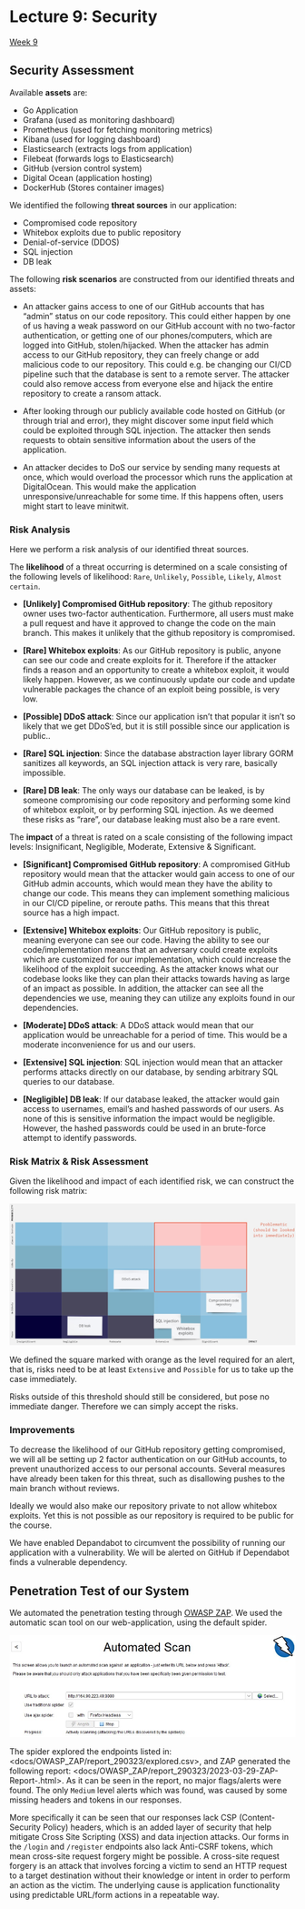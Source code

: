 # Lecture 9: Security
[Week 9](https://github.com/itu-devops/lecture_notes/blob/master/sessions/session_09/README_TASKS.md)

## Security Assessment

Available **assets** are: 
 - Go Application
 - Grafana (used as monitoring dashboard)
 - Prometheus (used for fetching monitoring metrics)
 - Kibana (used for logging dashboard)
 - Elasticsearch (extracts logs from application)
 - Filebeat (forwards logs to Elasticsearch)
 - GitHub (version control system)
 - Digital Ocean (application hosting)
 - DockerHub (Stores container images)

We identified the following **threat sources** in our application:
 - Compromised code repository
 - Whitebox exploits due to public repository
 - Denial-of-service (DDOS)
 - SQL injection
 - DB leak

The following **risk scenarios** are constructed from our identified threats and assets:
 - An attacker gains access to one of our GitHub accounts that has “admin” status on our code repository. This could either happen by one of us having a weak password on our GitHub account with no two-factor authentication, or getting one of our phones/computers, which are logged into GitHub, stolen/hijacked. When the attacker has admin access to our GitHub repository, they can freely change or add malicious code to our repository. This could e.g. be changing our CI/CD pipeline such that the database is sent to a remote server. The attacker could also remove access from everyone else and hijack the entire repository to create a ransom attack.

 - After looking through our publicly available code hosted on GitHub (or through trial and error), they might discover some input field which could be exploited through SQL injection. The attacker then sends requests to obtain sensitive information about the users of the application. 

 - An attacker decides to DoS our service by sending many requests at once, which would overload the processor which runs the application at DigitalOcean. This would make the application unresponsive/unreachable for some time. If this happens often, users might start to leave minitwit.

### Risk Analysis

Here we perform a risk analysis of our identified threat sources.

The **likelihood** of a threat occurring is determined on a scale consisting of the following levels of likelihood: `Rare`, `Unlikely`, `Possible`, `Likely`, `Almost certain`.

 - **[Unlikely] Compromised GitHub repository**: The github repository owner uses two-factor authentication. Furthermore, all users must make a pull request and have it approved to change the code on the main branch. This makes it unlikely that the github repository is compromised.

 - **[Rare] Whitebox exploits**: As our GitHub repository is public, anyone can see our code and create exploits for it. Therefore if the attacker finds a reason and an opportunity to create a whitebox exploit, it would likely happen. However, as we continuously update our code and update vulnerable packages the chance of an exploit being possible, is very low.

 - **[Possible] DDoS attack**: Since our application isn’t that popular it isn’t so likely that we get DDoS’ed, but it is still possible since our application is public.. 

 - **[Rare] SQL injection**: Since the database abstraction layer library GORM sanitizes all keywords, an SQL injection attack is very rare, basically impossible.

 - **[Rare] DB leak**: The only ways our database can be leaked, is by someone compromising our code repository and performing some kind of whitebox exploit, or by performing SQL injection. As we deemed these risks as “rare”, our database leaking must also be a rare event.

The **impact** of a threat is rated on a scale consisting of the following impact levels: Insignificant, Negligible, Moderate, Extensive & Significant.

 - **[Significant] Compromised GitHub repository**: A compromised GitHub repository would mean that the attacker would gain access to one of our GitHub admin accounts, which would mean they have the ability to change our code. This means they can implement something malicious in our CI/CD pipeline, or reroute paths.	This means that this threat source has a high impact.

 - **[Extensive] Whitebox exploits**: Our GitHub repository is public, meaning everyone can see our code. Having the ability to see our code/implementation means that an adversary could create exploits which are customized for our implementation, which could increase the likelihood of the exploit succeeding. As the attacker knows what our codebase looks like they can plan their attacks towards having as large of an impact as possible. In addition, the attacker can see all the dependencies we use, meaning they can utilize any exploits found in our dependencies.

 - **[Moderate] DDoS attack**: A DDoS attack would mean that our application would be unreachable for a period of time. This would be a moderate inconvenience for us and our users.

 - **[Extensive] SQL injection**: SQL injection would mean that an attacker performs attacks directly on our database, by sending arbitrary SQL queries to our database. 

 - **[Negligible] DB leak**: If our database leaked, the attacker would gain access to usernames, email’s and hashed passwords of our users. As none of this is sensitive information the impact would be negligible. However, the hashed passwords could be used in an brute-force attempt to identify passwords.

### Risk Matrix & Risk Assessment
Given the likelihood and impact of each identified risk, we can construct the following risk matrix:

![Risk Matrix](img/risk_matrix.png)

We defined the square marked with orange as the level required for an alert, that is, risks need to be at least `Extensive` and `Possible` for us to take up the case immediately.

Risks outside of this threshold should still be considered, but pose no immediate danger. Therefore we can simply accept the risks.

### Improvements

To decrease the likelihood of our GitHub repository getting compromised, we will all be setting up 2 factor authentication on our GitHub accounts, to prevent unauthorized access to our personal accounts. Several measures have already been taken for this threat, such as disallowing pushes to the main branch without reviews.

Ideally we would also make our repository private to not allow whitebox exploits. Yet this is not possible as our repository is required to be public for the course.

We have enabled Depandabot to circumvent the possibility of running our application with a vulnerability. We will be alerted on GitHub if Dependabot finds a vulnerable dependency. 

## Penetration Test of our System

We automated the penetration testing through [OWASP ZAP](https://www.zaproxy.org/). We used the automatic scan tool on our web-application, using the default spider.

![OWASP ZAP scan setup](img/zaproxy_scan_setup.jpg)

The spider explored the endpoints listed in: <docs/OWASP_ZAP/report_290323/explored.csv>, and ZAP generated the following report: <docs/OWASP_ZAP/report_290323/2023-03-29-ZAP-Report-.html>. As it can be seen in the report, no major flags/alerts were found. The only `Medium` level alerts which was found, was caused by some missing headers and tokens in our responses.

More specifically it can be seen that our responses lack CSP (Content-Security Policy) headers, which is an added layer of security that help mitigate Cross Site Scripting (XSS) and data injection attacks. Our forms in the `/login` and `/register` endpoints also lack Anti-CSRF tokens, which mean cross-site request forgery might be possible. A cross-site request forgery is an attack that involves forcing a victim to send an HTTP request to a target destination without their knowledge or intent in order to perform an action as the victim. The underlying cause is application functionality using predictable URL/form actions in a repeatable way.
